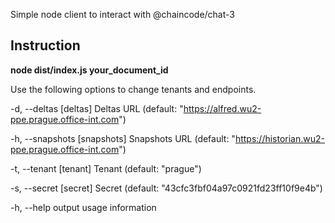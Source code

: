 Simple node client to interact with @chaincode/chat-3

## Instruction
**node dist/index.js your_document_id**

Use the following options to change tenants and endpoints.

-d, --deltas [deltas]        Deltas URL (default: "https://alfred.wu2-ppe.prague.office-int.com")

-h, --snapshots [snapshots]  Snapshots URL (default: "https://historian.wu2-ppe.prague.office-int.com")

-t, --tenant [tenant]        Tenant (default: "prague")

-s, --secret [secret]        Secret (default: "43cfc3fbf04a97c0921fd23ff10f9e4b")

-h, --help                   output usage information